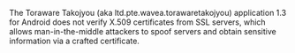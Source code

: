The Toraware Takojyou (aka ltd.pte.wavea.torawaretakojyou) application 1.3 for Android does not verify X.509 certificates from SSL servers, which allows man-in-the-middle attackers to spoof servers and obtain sensitive information via a crafted certificate.
